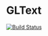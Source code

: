 # GLText

[![Build Status](https://travis-ci.org/SimonDanisch/GLText.jl.svg)](https://travis-ci.org/SimonDanisch/GLText.jl)
